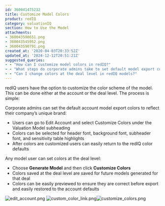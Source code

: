 ```yaml
---
id: 360041475232
title: Customize Model Colors
product: redIQ
category: valuationIQ
section: How to Use the Model
attachments:
- 360043590651.png
- 360043545952.png
- 360043590791.png
created_at: '2020-04-03T20:33:52Z'
updated_at: '2024-12-12T20:51:21Z'
suggested_queries:
- - "How can I customize model colors in redIQ?"
- - "What steps do corporate admins take to set default model export colors?"
- - "Can I change colors at the deal level in redIQ models?"
---
```

redIQ users have the option to customize the color scheme of the model. This can be done either at the account or the deal level. The process is simple:

Corporate admins can set the default account model export colors to reflect their company’s unique brand:

* Users can go to Edit Account and select Customize Colors under the Valuation Model subheading
* Colors can be selected for header font, background font, subheader font, and sensitivity table highlights
* After colors are customized users can easily return to the redIQ color defaults

Any model user can set colors at the deal level:

* Choose **Generate Model** and then click **Customize Colors**
* Colors saved at the deal level are saved for future models generated for that deal
* Colors can be easily previewed to ensure they are correct before export and easily restored to the account defaults

![edit_account.png](https://rediq.zendesk.com/hc/article_attachments/360043590651/edit_account.png) ![custom_color_link.png](https://rediq.zendesk.com/hc/article_attachments/360043545952/custom_color_link.png)![customize_colors.png](https://rediq.zendesk.com/hc/article_attachments/360043590791/customize_colors.png)